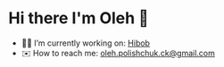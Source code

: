 # Hi there I'm Oleh 👋

- 👨‍💻 I’m currently working on: [Hibob](https://www.hibob.com/)
- ✉️ How to reach me: oleh.polishchuk.ck@gmail.com
